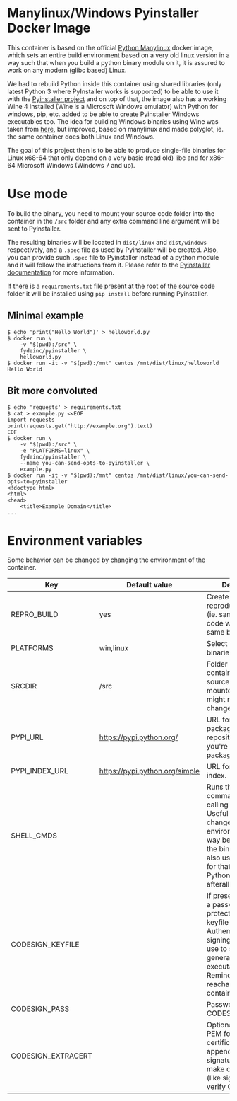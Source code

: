 # Manylinux/Windows Pyinstaller Docker Image

This container is based on the official [Python Manylinux](https://github.com/pypa/manylinux/) docker image, which sets an entire build environment based on a very old linux version in a way such that when you build a python binary module on it, it is assured to work on any modern (glibc based) Linux.

We had to rebuild Python inside this container using shared libraries (only latest Python 3 where PyInstaller works is supported)
to be able to use it with the [Pyinstaller project](https://pyinstaller.org) and on top of that, the image also has a working Wine 4 installed (Wine is a Microsoft Windows emulator) with Python for windows, pip, etc. added to be able to create Pyinstaller Windows executables too. The idea for building Windows binaries using Wine was taken from [here](https://github.com/cdrx/docker-pyinstaller), but improved, based on manylinux and made polyglot, ie. the same container does both Linux and Windows.

The goal of this project then is to be able to produce single-file binaries for Linux x68-64 that only depend on a very basic (read old) libc and for x86-64 Microsoft Windows (Windows 7 and up).

# Use mode

To build the binary, you need to mount your source code folder into the container in the `/src` folder and any extra command line argument will be sent to Pyinstaller.

The resulting binaries will be located in `dist/linux` and `dist/windows` respectively, and a `.spec` file as used by Pyinstaller will be created. Also, you can provide such `.spec` file to Pyinstaller instead of a python module and it will follow the instructions from it. Please refer to the [Pyinstaller documentation](https://pyinstaller.readthedocs.io/en/stable/spec-files.html) for more information.

If there is a `requirements.txt` file present at the root of the source code folder it will be installed using `pip install` before running Pyinstaller.

## Minimal example
```
$ echo 'print("Hello World")' > helloworld.py
$ docker run \
    -v "$(pwd):/src" \
    fydeinc/pyinstaller \
    helloworld.py
$ docker run -it -v "$(pwd):/mnt" centos /mnt/dist/linux/helloworld
Hello World
```

## Bit more convoluted
```
$ echo 'requests' > requirements.txt
$ cat > example.py <<EOF
import requests
print(requests.get("http://example.org").text)
EOF
$ docker run \
    -v "$(pwd):/src" \
    -e "PLATFORMS=linux" \
    fydeinc/pyinstaller \
    --name you-can-send-opts-to-pyinstaller \
    example.py
$ docker run -it -v "$(pwd):/mnt" centos /mnt/dist/linux/you-can-send-opts-to-pyinstaller
<!doctype html>
<html>
<head>
    <title>Example Domain</title>
...
```

# Environment variables

Some behavior can be changed by changing the environment of the container.

| Key | Default value | Description |
|-----|---------------|-------------|
|REPRO_BUILD|yes|Create a [reproducible builds](https://pyinstaller.readthedocs.io/en/stable/advanced-topics.html#creating-a-reproducible-build) (ie. same python code will generate same binaries).|
|PLATFORMS|win,linux|Select what kind of binaries to produce.|
|SRCDIR|/src|Folder inside the container where the source code is mounted. CI runners might need to change this.|
|PYPI_URL|https://pypi.python.org/|URL for the pypi package repositories, useful if you're using internal package caches.|
|PYPI_INDEX_URL|https://pypi.python.org/simple|URL for the pypi index.|
|SHELL_CMDS||Runs the given shell commands before calling pyinstaller. Useful if you need to change the build environment in some way before building the binaries. You can also use a `.spec` file for that, since it is a Python script afterall.|
|CODESIGN_KEYFILE||If present, it must be a password-protected PFX keyfile with te Authenticode code signing certificate to use to sign the generated Windows executables. Reminder: It must be reachable from the container.|
|CODESIGN_PASS||Password for the CODESIGN_KEYFILE.|
|CODESIGN_EXTRACERT||Optional extra file in PEM format with the certificate chain to append to the signature. Useful to make certain tools (like signtool.exe) verify OK.|
